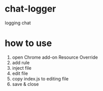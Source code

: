 # chat-logger

logging chat

# how to use

1. open Chrome add-on Resource Override
1. add rule
1. inject file
1. edit file
1. copy index.js to editing file
1. save & close
